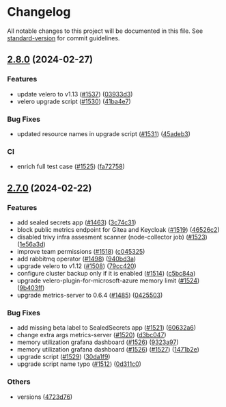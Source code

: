 # Changelog

All notable changes to this project will be documented in this file. See [standard-version](https://github.com/conventional-changelog/standard-version) for commit guidelines.

## [2.8.0](https://github.com/redkubes/otomi-core/compare/v2.7.0...v2.8.0) (2024-02-27)


### Features

* update velero to v1.13 ([#1537](https://github.com/redkubes/otomi-core/issues/1537)) ([03933d3](https://github.com/redkubes/otomi-core/commit/03933d3f1a90fd106147d5642c40367edf01ece2))
* velero upgrade script ([#1530](https://github.com/redkubes/otomi-core/issues/1530)) ([41ba4e7](https://github.com/redkubes/otomi-core/commit/41ba4e730c509c5e66e2e8010b617519244da8ee))


### Bug Fixes

* updated resource names in upgrade script ([#1531](https://github.com/redkubes/otomi-core/issues/1531)) ([45adeb3](https://github.com/redkubes/otomi-core/commit/45adeb399f698fdf642474b49b4a7315685733f9))


### CI

* enrich full test case ([#1525](https://github.com/redkubes/otomi-core/issues/1525)) ([fa72758](https://github.com/redkubes/otomi-core/commit/fa72758f9c5401f493fde95488f8a3eb452caea4))

## [2.7.0](https://github.com/redkubes/otomi-core/compare/v2.6.0...v2.7.0) (2024-02-22)


### Features

* add sealed secrets app ([#1463](https://github.com/redkubes/otomi-core/issues/1463)) ([3c74c31](https://github.com/redkubes/otomi-core/commit/3c74c31e7ce9f9f937ddd6fe256492c79b47de4b))
* block public metrics endpoint for Gitea and Keycloak ([#1519](https://github.com/redkubes/otomi-core/issues/1519)) ([46526c2](https://github.com/redkubes/otomi-core/commit/46526c2d268484423fda053fa3d84cc48ca54553))
* disabled trivy infra assesment scanner (node-collector job) ([#1523](https://github.com/redkubes/otomi-core/issues/1523)) ([1e56a3d](https://github.com/redkubes/otomi-core/commit/1e56a3dd1bf715f5345bd51cb8fb013d9f7c9d28))
* improve team permissions ([#1518](https://github.com/redkubes/otomi-core/issues/1518)) ([c045325](https://github.com/redkubes/otomi-core/commit/c045325f7d92e6a6a2d52d39d832927f0119566e))
* add rabbitmq operator ([#1498](https://github.com/redkubes/otomi-core/issues/1498)) ([940bd3a](https://github.com/redkubes/otomi-core/commit/940bd3acc156bab8e4dce7306f377dc6444079dc))
* upgrade velero to v1.12 ([#1508](https://github.com/redkubes/otomi-core/issues/1508)) ([79cc420](https://github.com/redkubes/otomi-core/commit/79cc4209391b24fb21cad581d88f74c9c9399fd1))
* configure cluster backup only if it is enabled ([#1514](https://github.com/redkubes/otomi-core/issues/1514)) ([c5bc84a](https://github.com/redkubes/otomi-core/commit/c5bc84ad002fbe27521009229fd19d9615e8e2ad))
* upgrade velero-plugin-for-microsoft-azure memory limit ([#1524](https://github.com/redkubes/otomi-core/issues/1524)) ([9b403ff](https://github.com/redkubes/otomi-core/commit/9b403ff35de29a911bede5c5069ff4dfc8856527))
* upgrade metrics-server to 0.6.4 ([#1485](https://github.com/redkubes/otomi-core/issues/1485)) ([0425503](https://github.com/redkubes/otomi-core/commit/04255039147f48779730ba357618f51eeb3f8c89))


### Bug Fixes

* add missing beta label to SealedSecrets app ([#1521](https://github.com/redkubes/otomi-core/issues/1521)) ([60632a6](https://github.com/redkubes/otomi-core/commit/60632a63d86e2f2c778db085002c4c0e9b0ea786))
* change extra args metrics-server ([#1520](https://github.com/redkubes/otomi-core/issues/1520)) ([d3bc047](https://github.com/redkubes/otomi-core/commit/d3bc04713e29df933ba7191eddf2ff0edf4778f8))
* memory utilization grafana dashboard ([#1526](https://github.com/redkubes/otomi-core/issues/1526)) ([9323a97](https://github.com/redkubes/otomi-core/commit/9323a9714a83dc78d88802a30f5e986ccfd606a6))
* memory utilization grafana dashboard ([#1526](https://github.com/redkubes/otomi-core/issues/1526)) ([#1527](https://github.com/redkubes/otomi-core/issues/1527)) ([1471b2e](https://github.com/redkubes/otomi-core/commit/1471b2e38e4b387cb6e637d01434d92122f2f02e))
* upgrade script ([#1529](https://github.com/redkubes/otomi-core/issues/1529)) ([30da1f9](https://github.com/redkubes/otomi-core/commit/30da1f9781661bf470b9e7edc4806d29d18aee05))
* upgrade script name typo ([#1512](https://github.com/redkubes/otomi-core/issues/1512)) ([0d311c0](https://github.com/redkubes/otomi-core/commit/0d311c08bcd30e357cd5b42f4c04eb7a92f72ae1))


### Others

* versions ([4723d76](https://github.com/redkubes/otomi-core/commit/4723d76d8fb4d0901d39f1bca9f5ed3874b85543))
